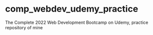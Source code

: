 # comp_webdev_udemy_practice
The Complete 2022 Web Development Bootcamp on Udemy, practice repository of mine
